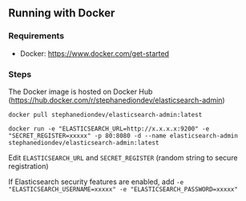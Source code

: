 ## Running with Docker

### Requirements

- Docker: https://www.docker.com/get-started

### Steps

The Docker image is hosted on Docker Hub (https://hub.docker.com/r/stephanediondev/elasticsearch-admin)

```
docker pull stephanediondev/elasticsearch-admin:latest

docker run -e "ELASTICSEARCH_URL=http://x.x.x.x:9200" -e "SECRET_REGISTER=xxxxx" -p 80:8080 -d --name elasticsearch-admin stephanediondev/elasticsearch-admin:latest
```

Edit ```ELASTICSEARCH_URL``` and ```SECRET_REGISTER``` (random string to secure registration)

If Elasticsearch security features are enabled, add ```-e "ELASTICSEARCH_USERNAME=xxxxx" -e "ELASTICSEARCH_PASSWORD=xxxxx"```
